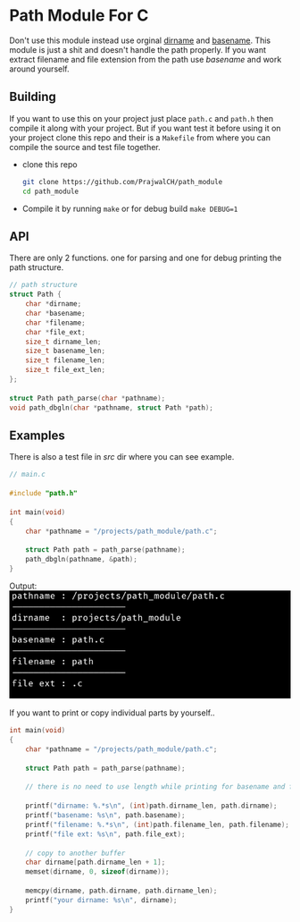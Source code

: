 # Path Module For C
Don't use this module instead use orginal [dirname](https://www.man7.org/linux/man-pages/man3/basename.3.html) and [basename](https://www.man7.org/linux/man-pages/man3/basename.3.html).
This module is just a shit and doesn't handle the path properly. If you want extract filename and file extension from the path use _basename_ and work around yourself.

## Building
If you want to use this on your project just place `path.c` and `path.h` then compile it along with your project. But if you want test it before using it on your project clone this repo and their is a `Makefile` from where you can compile the source and test file together.
* clone this repo
   ```bash
   git clone https://github.com/PrajwalCH/path_module
   cd path_module
   ```
* Compile it by running `make` or for debug build `make DEBUG=1`

## API
There are only 2 functions. one for parsing and one for debug printing the path structure.

```c
// path structure
struct Path {
    char *dirname;
    char *basename;
    char *filename;
    char *file_ext;
    size_t dirname_len;
    size_t basename_len;
    size_t filename_len;
    size_t file_ext_len;
};

struct Path path_parse(char *pathname);
void path_dbgln(char *pathname, struct Path *path);
```

## Examples
There is also a test file in _src_ dir where you can see example.

```c
// main.c

#include "path.h"

int main(void)
{
    char *pathname = "/projects/path_module/path.c";

    struct Path path = path_parse(pathname);
    path_dbgln(pathname, &path);
}

```
Output: ![example-output](img/new_example.png)

If you want to print or copy individual parts by yourself..
```c
int main(void)
{
    char *pathname = "/projects/path_module/path.c";

    struct Path path = path_parse(pathname);

    // there is no need to use length while printing for basename and file extension but it's recommend to use if want to copy on another buffer for safe.

    printf("dirname: %.*s\n", (int)path.dirname_len, path.dirname);
    printf("basename: %s\n", path.basename);
    printf("filename: %.*s\n", (int)path.filename_len, path.filename);
    printf("file ext: %s\n", path.file_ext);

    // copy to another buffer
    char dirname[path.dirname_len + 1];
    memset(dirname, 0, sizeof(dirname));

    memcpy(dirname, path.dirname, path.dirname_len);
    printf("your dirname: %s\n", dirname);
}
```
